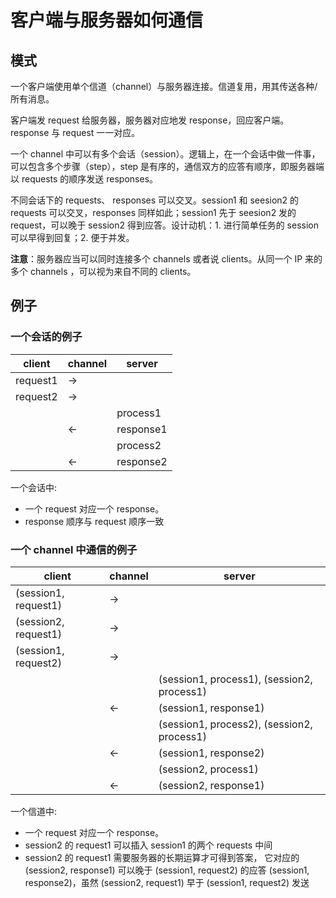 # 客户端与服务器如何通信
## 模式
一个客户端使用单个信道（channel）与服务器连接。信道复用，用其传送各种/所有消息。

客户端发 request 给服务器，服务器对应地发 response，回应客户端。response 与 request 一一对应。

一个 channel 中可以有多个会话（session）。逻辑上，在一个会话中做一件事，可以包含多个步骤（step），step 是有序的，通信双方的应答有顺序，即服务器端以 requests 的顺序发送 responses。

不同会话下的 requests、 responses 可以交叉。session1 和 seesion2 的 requests 可以交叉，responses 同样如此；session1 先于 seesion2 发的request，可以晚于 session2 得到应答。设计动机：1. 进行简单任务的 session 可以早得到回复；2. 便于并发。

**注意**：服务器应当可以同时连接多个 channels 或者说 clients。从同一个 IP 来的多个 channels ，可以视为来自不同的 clients。

## 例子
### 一个会话的例子

| client | channel | server |
|--- | --- | ---|
| request1 | -> | |
| request2 | -> | |
| | | process1 |
| | <- | response1 |
| | | process2 |
| | <- | response2 |

一个会话中:
* 一个 request 对应一个 response。
* response 顺序与 request 顺序一致

### 一个 channel 中通信的例子

| client | channel | server |
|--- | --- | ---|
| (session1, request1) | -> | |
| (session2, request1) | -> | |
| (session1, request2) | -> | |
| | | (session1, process1), (session2, process1) |
| | <- | (session1, response1) |
| | | (session1, process2), (session2, process1) |
| | <- | (session1, response2) |
| | | (session2, process1) |
| | <- | (session2, response1) |

一个信道中:
* 一个 request 对应一个 response。
* session2 的 request1 可以插入 session1 的两个 requests 中间
* session2 的 request1 需要服务器的长期运算才可得到答案， 它对应的 (session2, response1) 可以晚于 (session1, request2) 的应答 (session1, response2)，虽然 (session2, request1) 早于 (session1, request2) 发送
